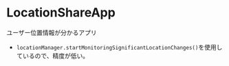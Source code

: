 # LocationShareApp
ユーザー位置情報が分かるアプリ

- `locationManager.startMonitoringSignificantLocationChanges()`を使用しているので、精度が低い。